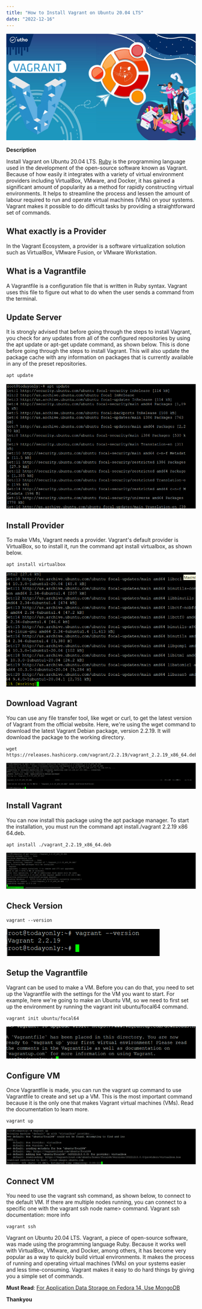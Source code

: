 ```yaml
---
title: "How to Install Vagrant on Ubuntu 20.04 LTS"
date: "2022-12-16"
---
```


![How to Install Vagrant on Ubuntu 20.04 LTS](images/How-to-Install-Vagrant-on-Ubuntu-20.04-LTS_utho.jpg)

**Description**

Install Vagrant on Ubuntu 20.04 LTS. [Ruby](https://en.wikipedia.org/wiki/Ruby_(programming_language)) is the programming language used in the development of the open-source software known as Vagrant. Because of how easily it integrates with a variety of virtual environment providers including VirtualBox, VMware, and Docker, it has gained a significant amount of popularity as a method for rapidly constructing virtual environments. It helps to streamline the process and lessen the amount of labour required to run and operate virtual machines (VMs) on your systems. Vagrant makes it possible to do difficult tasks by providing a straightforward set of commands.

## What exactly is a Provider

In the Vagrant Ecosystem, a provider is a software virtualization solution such as VirtualBox, VMware Fusion, or VMware Workstation. 

## What is a Vagrantfile

A Vagrantfile is a configuration file that is written in Ruby syntax. Vagrant uses this file to figure out what to do when the user sends a command from the terminal.

## Update Server

It is strongly advised that before going through the steps to install Vagrant, you check for any updates from all of the configured repositories by using the apt update or apt-get update command, as shown below. This is done before going through the steps to install Vagrant. This will also update the package cache with any information on packages that is currently available in any of the preset repositories.

```
apt update
```
![output](images/image-602.png)

## Install Provider

To make VMs, Vagrant needs a provider. Vagrant's default provider is VirtualBox, so to install it, run the command apt install virtualbox, as shown below.

```
apt install virtualbox
```
![output](images/image-603.png)

## Download Vagrant

You can use any file transfer tool, like wget or curl, to get the latest version of Vagrant from the official website. Here, we're using the wget command to download the latest Vagrant Debian package, version 2.2.19. It will download the package to the working directory.

```
wget https://releases.hashicorp.com/vagrant/2.2.19/vagrant_2.2.19_x86_64.deb
```
![Install Vagrant on Ubuntu](images/image-604-1024x141.png)

## Install Vagrant

You can now install this package using the apt package manager. To start the installation, you must run the command apt install./vagrant 2.2.19 x86 64.deb.

```
apt install ./vagrant_2.2.19_x86_64.deb
```
![Install Vagrant on Ubuntu](images/image-605-1024x196.png)

## Check Version

```
vagrant --version
```
![Install Vagrant on Ubuntu - output](images/image-606.png)

## Setup the Vagrantfile

Vagrant can be used to make a VM. Before you can do that, you need to set up the Vagrantfile with the settings for the VM you want to start. For example, here we're going to make an Ubuntu VM, so we need to first set up the environment by running the vagrant init ubuntu/focal64 command.

```
vagrant init ubuntu/focal64
```
![Install Vagrant on Ubuntu- output](images/image-607.png)

## Configure VM

Once Vagrantfile is made, you can run the vagrant up command to use Vagrantfile to create and set up a VM. This is the most important command because it is the only one that makes Vagrant virtual machines (VMs). Read the documentation to learn more.

```
vagrant up
```
![Install Vagrant on Ubuntu](images/image-608-1024x191.png)

## Connect VM

You need to use the vagrant ssh command, as shown below, to connect to the default VM. If there are multiple nodes running, you can connect to a specific one with the vagrant ssh node name> command. Vagrant ssh documentation: more info

```
vagrant ssh
```
Vagrant on Ubuntu 20.04 LTS. Vagrant, a piece of open-source software, was made using the programming language Ruby. Because it works well with VirtualBox, VMware, and Docker, among others, it has become very popular as a way to quickly build virtual environments. It makes the process of running and operating virtual machines (VMs) on your systems easier and less time-consuming. Vagrant makes it easy to do hard things by giving you a simple set of commands.

**Must Read**: [For Application Data Storage on Fedora 14, Use MongoDB](https://utho.com/docs/tutorial/for-application-data-storage-on-fedora-14-use-mongodb/)

**Thankyou**
